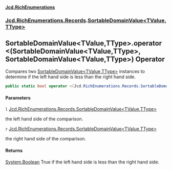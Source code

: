#### [Jcd.RichEnumerations](index.md 'index')
### [Jcd.RichEnumerations.Records](Jcd.RichEnumerations.Records.md 'Jcd.RichEnumerations.Records').[SortableDomainValue&lt;TValue,TType&gt;](SortableDomainValue_TValue,TType_.md 'Jcd.RichEnumerations.Records.SortableDomainValue<TValue,TType>')

## SortableDomainValue<TValue,TType>.operator <(SortableDomainValue<TValue,TType>, SortableDomainValue<TValue,TType>) Operator

Compares two [SortableDomainValue&lt;TValue,TType&gt;](SortableDomainValue_TValue,TType_.md 'Jcd.RichEnumerations.Records.SortableDomainValue<TValue,TType>') instances to determine if the left hand side is less
than
the right hand side.

```csharp
public static bool operator <(Jcd.RichEnumerations.Records.SortableDomainValue<TValue,TType>? l, Jcd.RichEnumerations.Records.SortableDomainValue<TValue,TType>? r);
```
#### Parameters

<a name='Jcd.RichEnumerations.Records.SortableDomainValue_TValue,TType_.op_LessThan(Jcd.RichEnumerations.Records.SortableDomainValue_TValue,TType_,Jcd.RichEnumerations.Records.SortableDomainValue_TValue,TType_).l'></a>

`l` [Jcd.RichEnumerations.Records.SortableDomainValue&lt;](SortableDomainValue_TValue,TType_.md 'Jcd.RichEnumerations.Records.SortableDomainValue<TValue,TType>')[TValue](SortableDomainValue_TValue,TType_.md#Jcd.RichEnumerations.Records.SortableDomainValue_TValue,TType_.TValue 'Jcd.RichEnumerations.Records.SortableDomainValue<TValue,TType>.TValue')[,](SortableDomainValue_TValue,TType_.md 'Jcd.RichEnumerations.Records.SortableDomainValue<TValue,TType>')[TType](SortableDomainValue_TValue,TType_.md#Jcd.RichEnumerations.Records.SortableDomainValue_TValue,TType_.TType 'Jcd.RichEnumerations.Records.SortableDomainValue<TValue,TType>.TType')[&gt;](SortableDomainValue_TValue,TType_.md 'Jcd.RichEnumerations.Records.SortableDomainValue<TValue,TType>')

the left hand side of the comparison.

<a name='Jcd.RichEnumerations.Records.SortableDomainValue_TValue,TType_.op_LessThan(Jcd.RichEnumerations.Records.SortableDomainValue_TValue,TType_,Jcd.RichEnumerations.Records.SortableDomainValue_TValue,TType_).r'></a>

`r` [Jcd.RichEnumerations.Records.SortableDomainValue&lt;](SortableDomainValue_TValue,TType_.md 'Jcd.RichEnumerations.Records.SortableDomainValue<TValue,TType>')[TValue](SortableDomainValue_TValue,TType_.md#Jcd.RichEnumerations.Records.SortableDomainValue_TValue,TType_.TValue 'Jcd.RichEnumerations.Records.SortableDomainValue<TValue,TType>.TValue')[,](SortableDomainValue_TValue,TType_.md 'Jcd.RichEnumerations.Records.SortableDomainValue<TValue,TType>')[TType](SortableDomainValue_TValue,TType_.md#Jcd.RichEnumerations.Records.SortableDomainValue_TValue,TType_.TType 'Jcd.RichEnumerations.Records.SortableDomainValue<TValue,TType>.TType')[&gt;](SortableDomainValue_TValue,TType_.md 'Jcd.RichEnumerations.Records.SortableDomainValue<TValue,TType>')

the right hand side of the comparison.

#### Returns
[System.Boolean](https://docs.microsoft.com/en-us/dotnet/api/System.Boolean 'System.Boolean')
True if the left hand side is less than the right hand side.